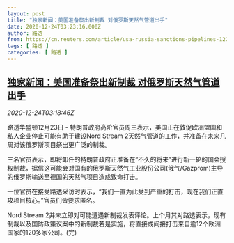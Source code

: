 ```yaml
---
layout: post
title: "独家新闻：美国准备祭出新制裁 对俄罗斯天然气管道出手"
date: 2020-12-24T03:23:16.000Z
author: 路透
from: https://cn.reuters.com/article/usa-russia-sanctions-pipelines-1223-wedn-idCNKBS28Y0BP
tags: [ 路透 ]
categories: [ 路透 ]
---
```

<!--1608780196000-->
[独家新闻：美国准备祭出新制裁 对俄罗斯天然气管道出手](https://cn.reuters.com/article/usa-russia-sanctions-pipelines-1223-wedn-idCNKBS28Y0BP)
------

<div>
<div><i>2020-12-24T03:18:46Z</i></div><p>路透华盛顿12月23日 - 特朗普政府高阶官员周三表示，美国正在敦促欧洲盟国和私人企业停止可能有助于建设Nord Stream 2天然气管道的工作，并准备在未来几周对该俄罗斯项目祭出更广泛的制裁。</p><p>三名官员表示，即将卸任的特朗普政府正准备在“不久的将来”进行新一轮的国会授权制裁，据信这可能会对国有的俄罗斯天然气工业股份公司(俄气/Gazprom)主导的俄罗斯输送至德国的天然气项目造成致命打击。</p><p>一位官员在接受路透采访时表示，“我们一直为此受到严重的打击，现在我们正直攻项目核心。”官员们皆要求匿名。</p><p>Nord Stream 2并未立即对可能遭遇新制裁发表评论。上个月其对路透表示，现有制裁以及国防政策议案中的新制裁若是实施，将直接或间接打击来自逾12个欧洲国家的120多家公司。(完)</p>
</div>
